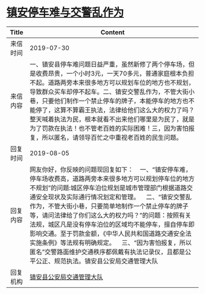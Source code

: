 # <a href="http://www.shangluo.gov.cn/zmhd/ldxxxx.jsp?urltype=leadermail.LeaderMailContentUrl&wbtreeid=1112&leadermailid=5385">镇安停车难与交警乱作为</a>
| Title |                                                                                                                                                   Content                                                                                                                                                    |
|:-----:|--------------------------------------------------------------------------------------------------------------------------------------------------------------------------------------------------------------------------------------------------------------------------------------------------------------|
| 来信时间  | 2019-07-30                                                                                                                                                                                                                                                                                                   |
| 来信内容  | 一、镇安县停车难问题日益严重，虽然新修了两个停车场，但是收费昂贵，一个小时3元，一天70多元，普通家庭根本负担不起。道路两旁本来很多地方可以规划车位的地方也不规划，导致群众买车却停不起车。二、镇安交警乱作为，不管大街小巷，只要他们制作一个禁止停车的牌子，本能停车的地方也不能停了，这算不算霸王执法，法律给他们这么大的权力了吗？整天喊着执法为民，根本就看不出来他们哪里是为民了，就是为了罚款在执法！也不管老百姓的实际困难！三，因为害怕报复，所以匿名，请领导百忙之中重视老百姓的民生问题。                                                           |
| 回复时间  | 2019-08-05                                                                                                                                                                                                                                                                                                   |
| 回复内容  | 网友你好，你反映的问题现回复如下：    一、“镇安停车难，停车场收费高，道路两旁本来很多地方可以规划停车位的地方不规划”的问题:城区停车泊位规划是城市管理部门根据道路交通安全现状及实际通行情况划定和管理。    二、“镇安交警乱作为，不管大街小巷，只要简单地制作一个禁止停车的牌子等，请问法律给了你们这么大的权力吗？”的问题：按照有关法规，城区凡是没有停车泊位的区域均不能停车，擅自停车即影响交通。至于罚款金额，《中华人民共和国道路交通安全法实施条例》等法规有明确规定。    三、“因为害怕报复，所以匿名”交警路面维护交通秩序都佩戴有执法记录仪，且都是公平公正、规范执法。镇安县公安局交通管理大队 |
| 回复机构  | <a href="../../categories/agencies/镇安县公安局交通管理大队.md">镇安县公安局交通管理大队</a>                                                                                                                                                                                                                                         |